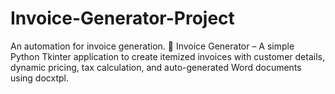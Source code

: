 # Invoice-Generator-Project
An automation for invoice generation.
🧾 Invoice Generator – A simple Python Tkinter application to create itemized invoices with customer details, dynamic pricing, tax calculation, and auto-generated Word documents using docxtpl.